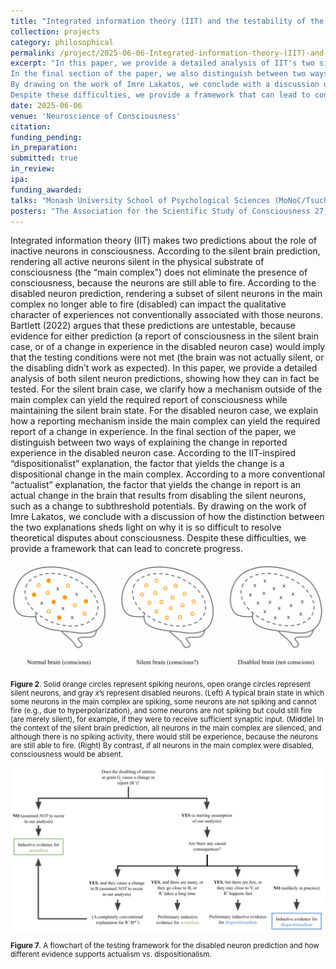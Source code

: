 ```yaml
---
title: "Integrated information theory (IIT) and the testability of the silent neuron predictions"
collection: projects
category: philosophical
permalink: /project/2025-06-06-Integrated-information-theory-(IIT)-and-the-testability-of-the-silent-neuron-predictions
excerpt: "In this paper, we provide a detailed analysis of IIT's two silent neuron predictions, showing how they can in fact be tested, contra Bartlett (2022).
In the final section of the paper, we also distinguish between two ways of explaining one of the predictions.
By drawing on the work of Imre Lakatos, we conclude with a discussion of how the distinction between the two explanations sheds light on why it is so difficult to resolve theoretical disputes about consciousness.
Despite these difficulties, we provide a framework that can lead to concrete progress."
date: 2025-06-06
venue: 'Neuroscience of Consciousness'
citation:
funding_pending:
in_preparation:
submitted: true
in_review:
ipa:
funding_awarded:
talks: "Monash University School of Psychological Sciences (MoNoC/Tsuchiya Lab) (May 16, 2023) (*invited)"
posters: "The Association for the Scientific Study of Consciousness 27, Tokyo, Japan (July 2 - 5, 2024)"
---
```

Integrated information theory (IIT) makes two predictions about the role of inactive neurons in consciousness. According to the silent brain prediction, rendering all active neurons silent in the physical substrate of consciousness (the “main complex”) does not eliminate the presence of consciousness, because the neurons are still able to fire. According to the disabled neuron prediction, rendering a subset of silent neurons in the main complex no longer able to fire (disabled) can impact the qualitative character of experiences not conventionally associated with those neurons. Bartlett (2022) argues that these predictions are untestable, because evidence for either prediction (a report of consciousness in the silent brain case, or of a change in experience in the disabled neuron case) would imply that the testing conditions were not met (the brain was not actually silent, or the disabling didn’t work as expected). In this paper, we provide a detailed analysis of both silent neuron predictions, showing how they can in fact be tested. For the silent brain case, we clarify how a mechanism outside of the main complex can yield the required report of consciousness while maintaining the silent brain state. For the disabled neuron case, we explain how a reporting mechanism inside the main complex can yield the required report of a change in experience. In the final section of the paper, we distinguish between two ways of explaining the change in reported experience in the disabled neuron case. According to the IIT-inspired “dispositionalist” explanation, the factor that yields the change is a dispositional change in the main complex. According to a more conventional “actualist” explanation, the factor that yields the change in report is an actual change in the brain that results from disabling the silent neurons, such as a change to subthreshold potentials. By drawing on the work of Imre Lakatos, we conclude with a discussion of how the distinction between the two explanations sheds light on why it is so difficult to resolve theoretical disputes about consciousness. Despite these difficulties, we provide a framework that can lead to concrete progress.

<img src="/images/project_2025-06-06_1.png">
<p style="font-size: smaller"><b>Figure 2</b>. Solid orange circles represent spiking neurons, open orange circles represent silent neurons, and gray x’s represent disabled neurons. (Left) A typical brain state in which some neurons in the main complex are spiking, some neurons are not spiking and cannot fire (e.g., due to hyperpolarization), and some neurons are not spiking but could still fire (are merely silent), for example, if they were to receive sufficient synaptic input. (Middle) In the context of the silent brain prediction, all neurons in the main complex are silenced, and although there is no spiking activity, there would still be experience, because the neurons are still able to fire. (Right) By contrast, if all neurons in the main complex were disabled, consciousness would be absent.</p>

<img src="/images/project_2025-06-06_2.png">
<p style="font-size: smaller"><b>Figure 7</b>. A flowchart of the testing framework for the disabled neuron prediction and how different evidence supports actualism vs. dispositionalism.</p>
